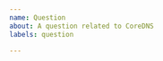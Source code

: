```yaml
---
name: Question
about: A question related to CoreDNS
labels: question

---
```

<!-- Please only use this template for submitting a generic question -->
